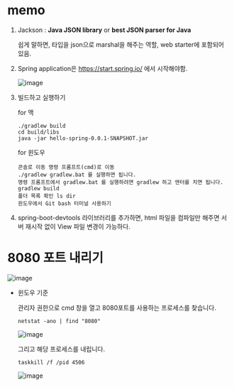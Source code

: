 # memo



1. Jackson : **Java JSON library** or **best JSON parser for Java**

   쉽게 말하면, 타입을 json으로 marshal을 해주는 역할, web starter에 포함되어 있음.

2. Spring application은 https://start.spring.io/ 에서 시작해야함.

   ![image](https://user-images.githubusercontent.com/42775225/104589292-f6358b80-56ac-11eb-9d33-b4631e9da877.png)

3. 빌드하고 실행하기

   for 맥

   ```shell
   ./gradlew build
   cd build/libs
   java -jar hello-spring-0.0.1-SNAPSHOT.jar
   ```

   for 윈도우

   ```shell
   콘솔로 이동 명령 프롬프트(cmd)로 이동
   ./gradlew gradlew.bat 를 실행하면 됩니다.
   명령 프롬프트에서 gradlew.bat 를 실행하려면 gradlew 하고 엔터를 치면 됩니다.
   gradlew build
   폴더 목록 확인 ls dir
   윈도우에서 Git bash 터미널 사용하기
   ```

   

4. spring-boot-devtools 라이브러리를 추가하면, html 파일을 컴파일만 해주면 서버 재시작 없이 View 파일 변경이 가능하다.







# 8080 포트 내리기

![image](https://user-images.githubusercontent.com/42775225/107880579-1615d480-6f23-11eb-8015-5e3611be45cb.png)



* 윈도우 기준

  관리자 권한으로 cmd 창을 열고 8080포트를 사용하는 프로세스를 찾습니다.

  ```shell
  netstat -ano | find "8080"
  ```

  ![image](https://user-images.githubusercontent.com/42775225/107880607-465d7300-6f23-11eb-96b2-2d1c50818991.png)

  그리고 해당 프로세스를 내립니다.

  ```shell
  taskkill /f /pid 4506
  ```

  ![image](https://user-images.githubusercontent.com/42775225/107880628-65f49b80-6f23-11eb-9bae-420dcec6c206.png)